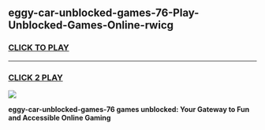 
## eggy-car-unblocked-games-76-Play-Unblocked-Games-Online-rwicg
<h3>
<a href="https://premium76.site?title=eggy-car-unblocked-games-76&ref=24A">CLICK TO PLAY</a></h3>
<hr>

<h3>
<a href="https://premium76.site?title=eggy-car-unblocked-games-76&ref=24A">CLICK 2 PLAY</a>
  
</h3>

<a href="https://premium76.site?title=eggy-car-unblocked-games-76&ref=24A"><img src="https://clearcache.store/games.png"></a>


**eggy-car-unblocked-games-76 games unblocked: Your Gateway to Fun and Accessible Online Gaming**
